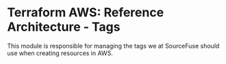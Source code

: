 # Terraform AWS: Reference Architecture - Tags

This module is responsible for managing the tags we at SourceFuse should use when creating resources in AWS.  

